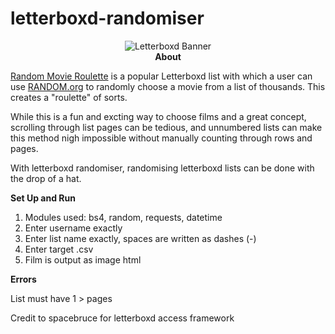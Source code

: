 # letterboxd-randomiser
<center><img src="http://ajra.es/wp-content/uploads/Letterboxd_logo.png" alt="Letterboxd Banner"></center>
<center><b>About</b> </center>
<p><a href="https://letterboxd.com/tobiasandersen2/list/random-movie-roulette/">Random Movie Roulette</a> is a popular Letterboxd list with which a user can use <a href="random.org">RANDOM.org</a> to randomly choose a movie from a list of thousands. This creates a "roulette" of sorts.</p>

While this is a fun and excting way to choose films and a great concept, scrolling through list pages can be tedious, and unnumbered lists can make this method nigh impossible without manually counting through rows and pages. 

With letterboxd randomiser, randomising letterboxd lists can be done with the drop of a hat. 

<b>Set Up and Run</b>
1. Modules used: bs4, random, requests, datetime
2. Enter username exactly
3. Enter list name exactly, spaces are written as dashes (-)
4. Enter target .csv
5. Film is output as image html

<b> Errors </b>
<p>List must have 1 > pages</p>

<p>Credit to spacebruce for letterboxd access framework</p>
